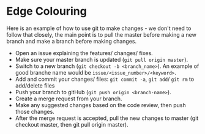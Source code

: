 # Edge Colouring

Here is an example of how to use git to make changes - we don't need to follow that closely, the main point is to pull the master before making a new branch and make a branch before making changes.
- Open an issue explaining the features/ changes/ fixes.
- Make sure your master branch is updated (`git pull origin master`).
- Switch to a new branch (`git checkout -b <branch_name>`). An example of good branche name would be `issue/<issue_number>/<keyword>`.
- Add and commit your changes/ files: `git commit -a`, `git add`/ `git rm` to add/delete files
- Push your branch to gitHub (`git push origin <branch-name>`).
- Create a merge request from your branch.
- Make any suggested changes based on the code review, then push those changes.
- After the merge request is accepted, pull the new changes to master (git checkout master, then git pull origin master).
